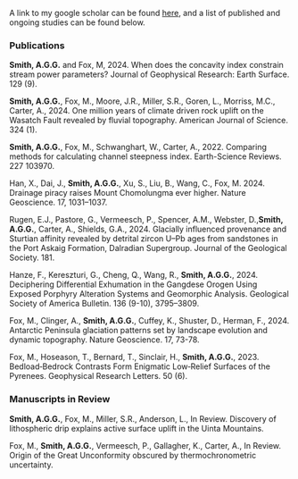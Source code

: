 A link to my google scholar can be found [here](https://scholar.google.com/citations?user=5Y21a5YAAAAJ&hl=en), and a list of published and ongoing studies can be found below.

### Publications
**Smith, A.G.G.** and Fox, M, 2024. When does the concavity index constrain stream power parameters? Journal of Geophysical Research: Earth Surface. 129 (9).

**Smith, A.G.G.**, Fox, M., Moore, J.R., Miller, S.R., Goren, L., Morriss, M.C., Carter, A., 2024. One million years of climate driven rock uplift on the Wasatch Fault revealed by fluvial topography. American Journal of Science. 324 (1).

**Smith, A.G.G.**, Fox, M., Schwanghart, W., Carter, A., 2022. Comparing methods for calculating channel steepness index. Earth-Science Reviews. 227 103970. 

Han, X., Dai, J., **Smith, A.G.G.**, Xu, S., Liu, B., Wang, C., Fox, M. 2024. Drainage piracy raises Mount Chomolungma ever higher. Nature Geoscience. 17, 1031–1037.

Rugen, E.J., Pastore, G., Vermeesch, P., Spencer, A.M., Webster, D.,**Smith, A.G.G.**, Carter, A., Shields, G.A., 2024. Glacially influenced provenance and Sturtian affinity revealed by detrital zircon U–Pb ages from sandstones in the Port Askaig Formation, Dalradian Supergroup. Journal of the Geological Society. 181. 

Hanze, F., Kereszturi, G., Cheng, Q., Wang, R., **Smith, A.G.G.**, 2024. Deciphering Differential Exhumation in the Gangdese Orogen Using Exposed Porphyry Alteration Systems and Geomorphic Analysis. Geological Society of America Bulletin. 136 (9-10), 3795–3809.

Fox, M., Clinger, A., **Smith, A.G.G.**, Cuffey, K., Shuster, D., Herman, F., 2024. Antarctic Peninsula glaciation patterns set by landscape evolution and dynamic topography. Nature Geoscience. 17, 73-78.

Fox, M., Hoseason, T., Bernard, T., Sinclair, H., **Smith, A.G.G.**, 2023. Bedload‐Bedrock Contrasts Form Enigmatic Low‐Relief Surfaces of the Pyrenees. Geophysical Research Letters. 50 (6). 

### Manuscripts in Review

**Smith, A.G.G.**, Fox, M., Miller, S.R., Anderson, L., In Review. Discovery of lithospheric drip explains active surface uplift in the Uinta Mountains. 
 
Fox, M., **Smith, A.G.G.**, Vermeesch, P., Gallagher, K., Carter, A., In Review. Origin of the Great Unconformity obscured by thermochronometric uncertainty. 

